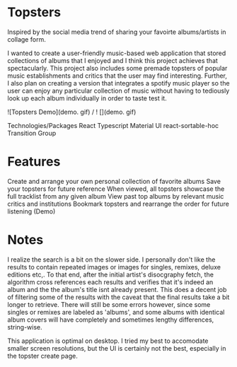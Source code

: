 # Topsters 

Inspired by the social media trend of sharing your favoirte albums/artists in collage form. 

I wanted to create a user-friendly music-based web application that stored collections of albums that I enjoyed and I think this project achieves that spectacularly. This project also includes some premade topsters of popular music establishments and critics that the user may find interesting. Further, I also plan on creating a version that integrates a spotify music player so the user can enjoy any particular collection of music without having to tediously look up each album individually in order to taste test it. 

![Topsters Demo](demo. gif) / ! [](demo. gif)


Technologies/Packages
  React
  Typescript
  Material UI
  react-sortable-hoc
  Transition Group
  
  # Features
  Create and arrange your own personal collection of favorite albums
  Save your topsters for future reference
  When viewed, all topsters showcase the full tracklist from any given album
  View past top albums by relevant music critics and institutions
  Bookmark topsters and rearrange the order for future listening (Demo)
  
  # Notes
  I realize the search is a bit on the slower side. I personally don't like the results to contain repeated images or images for singles, remixes, deluxe editions etc,. To that end, after the initial artist's disocgraphy fetch, the algorithm cross references each results and verifies that it's indeed an album and the the album's title isnt already present. This does a decent job of filtering some of the results with the caveat that the final results take a bit longer to retrieve. There will still be some errors however, since some singles or remixes are labeled as 'albums', and some albums with identical album covers will have completely and sometimes lengthy differences, string-wise. 
 
 This application is optimal on desktop. I tried my best to accomodate smaller screen resolutions, but the UI is certainly not the best, especially in the topster create page. 
